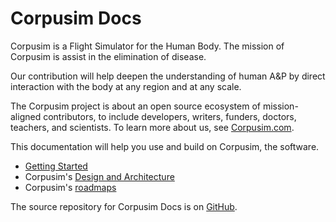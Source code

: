 # Corpusim Docs

Corpusim is a Flight Simulator for the Human Body. The mission of Corpusim is assist in the elimination of disease. 

Our contribution will help deepen the understanding of human A&P by direct interaction with the body at any region and at any scale.

The Corpusim project is about an open source ecosystem of mission-aligned contributors, to include developers, writers, funders, doctors, teachers, and scientists. To learn more about us, see [Corpusim.com](https://corpusim.com).

This documentation will help you use and build on Corpusim, the software. 

- [Getting Started](getting_started.md)
- Corpusim's [Design and Architecture](software_reference/design_and_architecture.md)
- Corpusim's [roadmaps](roadmaps.md)



The source repository for Corpusim Docs is on [GitHub](https://github.com/Corpusim/corpusim-docs).

